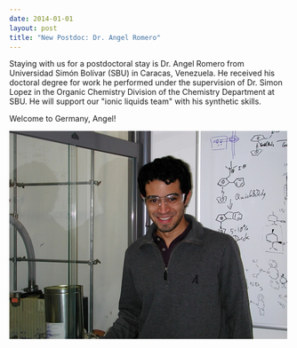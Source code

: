 ```yaml
---
date: 2014-01-01
layout: post
title: "New Postdoc: Dr. Angel Romero"
---
```


Staying with us for a postdoctoral stay is Dr. Angel Romero from Universidad Simón Bolívar (SBU) in Caracas, Venezuela. 
He received his doctoral degree for work he performed under the supervision of Dr. Simon Lopez in the Organic Chemistry Division of the Chemistry Department at SBU. 
He will support our "ionic liquids team" with his synthetic skills. 

Welcome to Germany, Angel!

![Angel](/assets/img/Angel_klein.jpg)